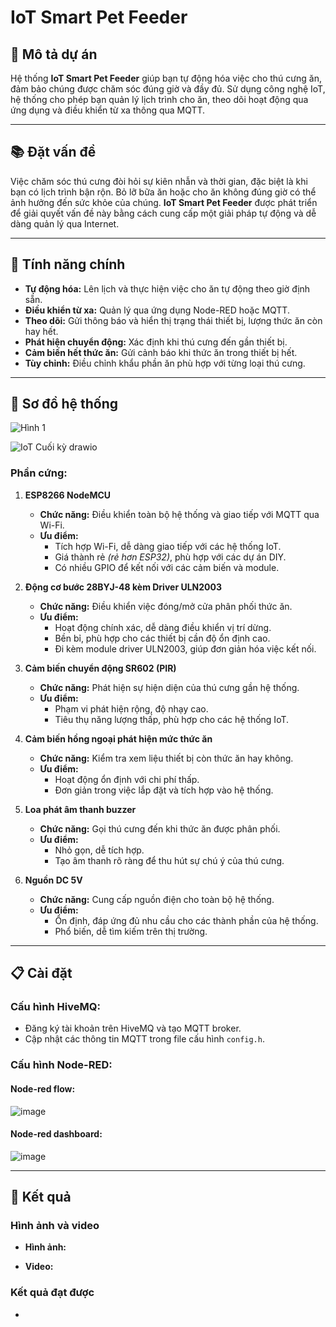 # IoT Smart Pet Feeder

## 🐾 Mô tả dự án

Hệ thống **IoT Smart Pet Feeder** giúp bạn tự động hóa việc cho thú cưng ăn, đảm bảo chúng được chăm sóc đúng giờ và đầy đủ. Sử dụng công nghệ IoT, hệ thống cho phép bạn quản lý lịch trình cho ăn, theo dõi hoạt động qua ứng dụng và điều khiển từ xa thông qua MQTT.

---

## 📚 Đặt vấn đề

Việc chăm sóc thú cưng đòi hỏi sự kiên nhẫn và thời gian, đặc biệt là khi bạn có lịch trình bận rộn. Bỏ lỡ bữa ăn hoặc cho ăn không đúng giờ có thể ảnh hưởng đến sức khỏe của chúng. **IoT Smart Pet Feeder** được phát triển để giải quyết vấn đề này bằng cách cung cấp một giải pháp tự động và dễ dàng quản lý qua Internet.

---
## 🌟 Tính năng chính

- **Tự động hóa:** Lên lịch và thực hiện việc cho ăn tự động theo giờ định sẵn.
- **Điều khiển từ xa:** Quản lý qua ứng dụng Node-RED hoặc MQTT.
- **Theo dõi:** Gửi thông báo và hiển thị trạng thái thiết bị, lượng thức ăn còn hay hết.
- **Phát hiện chuyển động:** Xác định khi thú cưng đến gần thiết bị.
- **Cảm biến hết thức ăn:** Gửi cảnh báo khi thức ăn trong thiết bị hết.
- **Tùy chỉnh:** Điều chỉnh khẩu phần ăn phù hợp với từng loại thú cưng.

---
## 🔧 Sơ đồ hệ thống

![Hình 1](https://github.com/user-attachments/assets/7dcd48c7-1a83-4ef8-9ced-e5b2e1b9362a)

![IoT Cuối kỳ drawio](https://github.com/user-attachments/assets/75d7d6ad-598a-42d2-a314-8813c8f87721)


### **Phần cứng:**
  1. **ESP8266 NodeMCU**
     - **Chức năng:** Điều khiển toàn bộ hệ thống và giao tiếp với MQTT qua Wi-Fi.
     - **Ưu điểm:**
       - Tích hợp Wi-Fi, dễ dàng giao tiếp với các hệ thống IoT.
       - Giá thành rẻ *(rẻ hơn ESP32)*, phù hợp với các dự án DIY.
       - Có nhiều GPIO để kết nối với các cảm biến và module.
  
  2. **Động cơ bước 28BYJ-48 kèm Driver ULN2003**
     - **Chức năng:** Điều khiển việc đóng/mở cửa phân phối thức ăn.
     - **Ưu điểm:**
       - Hoạt động chính xác, dễ dàng điều khiển vị trí dừng.
       - Bền bỉ, phù hợp cho các thiết bị cần độ ổn định cao.
       - Đi kèm module driver ULN2003, giúp đơn giản hóa việc kết nối.
  
  3. **Cảm biến chuyển động SR602 (PIR)**
     - **Chức năng:** Phát hiện sự hiện diện của thú cưng gần hệ thống.
     - **Ưu điểm:**
       - Phạm vi phát hiện rộng, độ nhạy cao.
       - Tiêu thụ năng lượng thấp, phù hợp cho các hệ thống IoT.
  
  4. **Cảm biến hồng ngoại phát hiện mức thức ăn**
     - **Chức năng:** Kiểm tra xem liệu thiết bị còn thức ăn hay không.
     - **Ưu điểm:**
       - Hoạt động ổn định với chi phí thấp.
       - Đơn giản trong việc lắp đặt và tích hợp vào hệ thống.
  
  5. **Loa phát âm thanh buzzer**
     - **Chức năng:** Gọi thú cưng đến khi thức ăn được phân phối.
     - **Ưu điểm:**
       - Nhỏ gọn, dễ tích hợp.
       - Tạo âm thanh rõ ràng để thu hút sự chú ý của thú cưng.
  
  6. **Nguồn DC 5V**
     - **Chức năng:** Cung cấp nguồn điện cho toàn bộ hệ thống.
     - **Ưu điểm:**
       - Ổn định, đáp ứng đủ nhu cầu cho các thành phần của hệ thống.
       - Phổ biến, dễ tìm kiếm trên thị trường.
---

## 📋 Cài đặt
### **Cấu hình HiveMQ:**
   - Đăng ký tài khoản trên HiveMQ và tạo MQTT broker.
   - Cập nhật các thông tin MQTT trong file cấu hình `config.h`.

### **Cấu hình Node-RED:**
   #### Node-red flow:
![image](https://github.com/user-attachments/assets/f2054c4b-0220-42ec-a691-3539164e77ec)

  #### Node-red dashboard:

![image](https://github.com/user-attachments/assets/cc987c0b-f811-4ca5-b6e8-900c17cc34f0)


---

## 🚀 Kết quả

### Hình ảnh và video

- **Hình ảnh:**

- **Video:**


### Kết quả đạt được

- 

